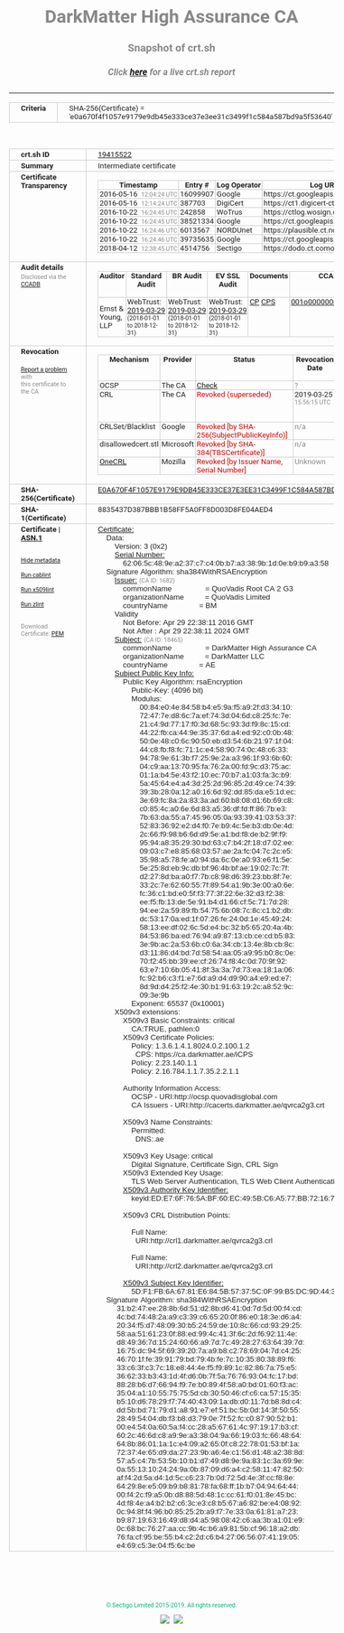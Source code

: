 # DarkMatter High Assurance CA
### Snapshot of crt.sh
##### Click [here](https://crt.sh/?q=E0A670F4F1057E9179E9DB45E333CE37E3EE31C3499F1C584A587BD9A5F53640) for a live crt.sh report

---
<!DOCTYPE HTML PUBLIC "-//W3C//DTD HTML 4.0 Transitional//EN">
<HTML>
<HEAD>
  <META http-equiv="Content-Type" content="text/html; charset=UTF-8">
  <TITLE>crt.sh | e0a670f4f1057e9179e9db45e333ce37e3ee31c3499f1c584a587bd9a5f53640</TITLE>
  <META name="description" content="Free CT Log Certificate Search Tool from Sectigo (formerly Comodo CA)">
  <META name="keywords" content="crt.sh, CT, Certificate Transparency, Certificate Search, SSL Certificate, Sectigo, Comodo CA">
  <LINK href="//fonts.googleapis.com/css?family=Roboto+Mono|Roboto:400,400i,700,700i" rel="stylesheet">
  <STYLE type="text/css">
    a {
      white-space: nowrap;
    }
    body {
      color: #888888;
      font: 12pt Roboto, sans-serif;
      padding-top: 10px;
      text-align: center
    }
    form {
      margin: 0px
    }
    span {
      border-radius: 10px
    }
    span.heading {
      color: #888888;
      font: 12pt Roboto, sans-serif
    }
    span.title {
      background-color: #00B373;
      color: #FFFFFF;
      font: bold 18pt Roboto, sans-serif;
      padding: 0px 5px
    }
    span.text {
      color: #888888;
      font: 10pt Roboto, sans-serif
    }
    span.whiteongrey {
      background-color: #D9D9D6;
      color: #FFFFFF;
      font: bold 18pt Roboto, sans-serif;
      padding: 0px 5px
    }
    table {
      border-collapse: collapse;
      color: #222222;
      font: 10pt Roboto, sans-serif;
      margin-left: auto;
      margin-right: auto
    }
    table.options {
      border: none;
      margin-left: 10px
    }
    td, th {
      border: 1px solid #CCCCCC;
      padding: 0px 2px;
      text-align: left;
      vertical-align: top
    }
    td.outer, th.outer {
      border: 1px solid #CCCCCC;
      padding: 2px 20px;
      text-align: left
    }
    th.heading {
      color: #888888;
      font: bold italic 12pt Roboto, sans-serif;
      padding: 20px 0px 0px;
      text-align: center
    }
    th.options, td.options {
      border: none;
      vertical-align: middle
    }
    td.text {
      font: 10pt "Roboto Mono", sans-serif;
      padding: 2px 20px
    }
    td.heading {
      border: none;
      color: #888888;
      font: 12pt Roboto, sans-serif;
      padding-top: 20px;
      text-align: center
    }
    table.lint td, th {
      text-align: center
    }
    .button {
      background-color: #00B373;
      border-radius: 10px;
      color: #FFFFFF;
      font: bold 13pt Roboto, sans-serif
    }
    .copyright {
      font: 8pt Roboto, sans-serif;
      color: #00B373
    }
    .input {
      border: 1px solid #888888;
      font-weight: bold;
      text-align: center
    }
    .small {
      font: 8pt Roboto, sans-serif;
      color: #888888
    }
    .error {
      background-color: #FFDFDF;
      color: #CC0000;
      font-weight: bold
    }
    .fatal {
      background-color: #0000AA;
      color: #FFFFFF;
      font-weight: bold
    }
    .notice {
      background-color: #FFFFDF;
      color: #606000
    }
    .warning {
      background-color: #FFEFDF;
      color: #DF6000
    }
  </STYLE>
</HEAD>
<BODY>

<TABLE>
  <TR>
    <TH class="outer">Criteria</TH>
    <TD class="outer">SHA-256(Certificate) = 'e0a670f4f1057e9179e9db45e333ce37e3ee31c3499f1c584a587bd9a5f53640'</TD>
  </TR>
</TABLE>
<BR>
<TABLE>
  <TR>
    <TH class="outer">crt.sh ID</TH>
    <TD class="outer"><A href="?id=19415522">19415522</A></TD>
  </TR>
  <TR>
    <TH class="outer">Summary</TH>
    <TD class="outer">Intermediate certificate</TD>
  </TR>
  <TR>
    <TH class="outer">Certificate<BR>Transparency</TH>
    <TD class="outer">
<TABLE class="options" style="margin-left:0px">
  <TR>
    <TH>Timestamp</TH>
    <TH>Entry #</TH>
    <TH>Log Operator</TH>
    <TH>Log URL</TH>
  </TR>
  <TR>
    <TD>2016-05-16&nbsp; <FONT class="small">12:04:24 UTC</FONT></TD>
    <TD>16099907</TD>
    <TD>Google</TD>
    <TD>https://ct.googleapis.com/rocketeer</TD>
  </TR>
  <TR>
    <TD>2016-05-16&nbsp; <FONT class="small">12:14:24 UTC</FONT></TD>
    <TD>387703</TD>
    <TD>DigiCert</TD>
    <TD>https://ct1.digicert-ct.com/log</TD>
  </TR>
  <TR>
    <TD>2016-10-22&nbsp; <FONT class="small">16:24:45 UTC</FONT></TD>
    <TD>242858</TD>
    <TD>WoTrus</TD>
    <TD>https://ctlog.wosign.com</TD>
  </TR>
  <TR>
    <TD>2016-10-22&nbsp; <FONT class="small">16:24:45 UTC</FONT></TD>
    <TD>38521334</TD>
    <TD>Google</TD>
    <TD>https://ct.googleapis.com/aviator</TD>
  </TR>
  <TR>
    <TD>2016-10-22&nbsp; <FONT class="small">16:24:46 UTC</FONT></TD>
    <TD>6013567</TD>
    <TD>NORDUnet</TD>
    <TD>https://plausible.ct.nordu.net</TD>
  </TR>
  <TR>
    <TD>2016-10-22&nbsp; <FONT class="small">16:24:46 UTC</FONT></TD>
    <TD>39735635</TD>
    <TD>Google</TD>
    <TD>https://ct.googleapis.com/pilot</TD>
  </TR>
  <TR>
    <TD>2018-04-12&nbsp; <FONT class="small">12:38:45 UTC</FONT></TD>
    <TD>4514756</TD>
    <TD>Sectigo</TD>
    <TD>https://dodo.ct.comodo.com</TD>
  </TR>
</TABLE>
    </TD>
  </TR>
  <TR>
    <TH class="outer">Audit details<BR>
      <DIV class="small" style="padding-top:3px">Disclosed via the
        <A href="//ccadb-public.secure.force.com/mozilla/PublicAllIntermediateCerts" target="_blank">CCADB</A></DIV>
    </TH>
    <TD class="outer">
<TABLE class="options" style="margin-left:0px">
  <TR>
    <TH>Auditor</TH>
    <TH>Standard Audit</TH>
    <TH>BR Audit</TH>
    <TH>EV SSL Audit</TH>
    <TH>Documents</TH>
    <TH>CCADB</TH>
    <TH>Root Owner / Certificate</TH>
  </TR>
  <TR>
    <TD style="vertical-align:middle">Ernst & Young, LLP</TD>
    <TD>WebTrust:
      <A href="https://www.cpacanada.ca/generichandlers/CPACHandler.ashx?attachmentid=227627" target="_blank">2019-03-29</A>
      <BR><FONT style="font-size:8pt">(2018-01-01 to 2018-12-31)</FONT></TD>
    <TD>WebTrust:
      <A href="https://www.cpacanada.ca/generichandlers/CPACHandler.ashx?attachmentid=227628" target="_blank">2019-03-29</A>
      <BR><FONT style="font-size:8pt">(2018-01-01 to 2018-12-31)</FONT></TD>
    <TD>WebTrust:
      <A href="https://www.cpacanada.ca/generichandlers/CPACHandler.ashx?attachmentid=227629" target="_blank">2019-03-29</A>
      <BR><FONT style="font-size:8pt">(2018-01-01 to 2018-12-31)</FONT></TD>
    <TD>
      <A href="https://www.quovadisglobal.com/~/media/Files/Repository/QV_RCA1_RCA3_CPCPS_V4_25.ashx" target="blank">CP</A>
      <A href="https://www.quovadisglobal.com/~/media/Files/Repository/QV_RCA2_CPCPS_v2.5.ashx" target="blank">CPS</A>
    </TD>
    <TD><A href="//ccadb.force.com/001o000000rGG4PAAW" target="_blank">001o000000rGG4PAAW</A></TD>
    <TD><A href="/?id=6006153">QuoVadis</A></TD>
  </TR>
</TABLE>
    </TD>
  </TR>
  <TR>
    <TH class="outer">Revocation<BR><BR>
      <DIV class="small" style="padding-top:3px"><A href="?id=19415522&opt=problemreporting">Report a problem</A> with<BR>this certificate to the CA</DIV></TH>
    <TD class="outer">
      <TABLE class="options" style="margin-left:0px">
        <TR>
          <TH>Mechanism</TH>
          <TH>Provider</TH>
          <TH>Status</TH>
          <TH>Revocation Date</TH>
          <TH>Last Observed in CRL</TH>
          <TH>Last Checked <SPAN style="color:#CC0000;vertical-align:middle;font-size:70%;font-weight:normal">(Error)</SPAN></TH>
        </TR>
        <TR>
          <TD>OCSP</TD>
          <TD>The CA</TD>
          <TD><A href="?id=19415522&opt=ocsp">Check</A></TD>
          <TD><SPAN style="color:#888888">?</SPAN></TD>
          <TD><SPAN style="color:#888888">n/a</SPAN></TD>
          <TD><SPAN style="color:#888888">?</SPAN></TD>
        </TR>
        <TR>
          <TD>CRL</TD>
          <TD>The CA</TD>
          <TD><SPAN style="color:#CC0000">Revoked (superseded)</SPAN></TD><TD>2019-03-25&nbsp; <FONT class="small">15:56:15 UTC</FONT></TD><TD>2019-07-17&nbsp; <FONT class="small">18:48:19 UTC</FONT></TD><TD>2019-12-04&nbsp; <FONT class="small">19:11:38 UTC</FONT></TD>
        </TR>
        <TR>
          <TD>CRLSet/Blacklist</TD>
          <TD>Google</TD>
          <TD><SPAN style="color:#CC0000">Revoked [by SHA-256(SubjectPublicKeyInfo)]</SPAN></TD>
          <TD><SPAN style="color:#888888">n/a</SPAN></TD>
          <TD><SPAN style="color:#888888">n/a</SPAN></TD>
          <TD><SPAN style="color:#888888">n/a</SPAN></TD>
        </TR>
        <TR>
          <TD>disallowedcert.stl</TD>
          <TD>Microsoft</TD>
          <TD><SPAN style="color:#CC0000">Revoked [by SHA-384(TBSCertificate)]</SPAN></TD>
          <TD><SPAN style="color:#888888">n/a</SPAN></TD>
          <TD><SPAN style="color:#888888">n/a</SPAN></TD>
          <TD><SPAN style="color:#888888">n/a</SPAN></TD>
        </TR>
        <TR>
          <TD><A href="/mozilla-onecrl" target="_blank">OneCRL</A></TD>
          <TD>Mozilla</TD>
          <TD><SPAN style="color:#CC0000">Revoked [by Issuer Name, Serial Number]</SPAN></TD><TD><SPAN style="color:#888888">Unknown</SPAN></TD>
          <TD><SPAN style="color:#888888">n/a</SPAN></TD>
          <TD><SPAN style="color:#888888">n/a</SPAN></TD>
        </TR>
      </TABLE>
    </TD>
  </TR>
  <TR>
    <TH class="outer">SHA-256(Certificate)</TH>
    <TD class="outer"><A href="//censys.io/certificates/e0a670f4f1057e9179e9db45e333ce37e3ee31c3499f1c584a587bd9a5f53640">E0A670F4F1057E9179E9DB45E333CE37E3EE31C3499F1C584A587BD9A5F53640</A></TD>
  </TR>
  <TR>
    <TH class="outer">SHA-1(Certificate)</TH>
    <TD class="outer">8835437D387BBB1B58FF5A0FF8D003D8FE04AED4</TD>
  </TR>
  <TR>
    <TH class="outer">Certificate | <A href="?asn1=19415522">ASN.1</A>
      <SPAN class="small"><BR>
      <BR><BR><A href="?id=19415522&opt=nometadata">Hide metadata</A>
      <BR><BR><A href="?id=19415522&opt=cablint">Run cablint</A>
      <BR><BR><A href="?id=19415522&opt=x509lint">Run x509lint</A>
      <BR><BR><A href="?id=19415522&opt=zlint">Run zlint</A>
      <BR><BR><BR>Download Certificate: <A href="?d=19415522">PEM</A>
      </SPAN>
    </TH>
    <TD class="text"><A href="?d=19415522">Certificate:</A><BR>&nbsp;&nbsp;&nbsp;&nbsp;Data:<BR>&nbsp;&nbsp;&nbsp;&nbsp;&nbsp;&nbsp;&nbsp;&nbsp;Version:&nbsp;3&nbsp;(0x2)<BR>&nbsp;&nbsp;&nbsp;&nbsp;&nbsp;&nbsp;&nbsp;&nbsp;<A href="?serial=62065c489ea237c7c40bb7a3389b1d0eb9b9a358">Serial&nbsp;Number:</A><BR>&nbsp;&nbsp;&nbsp;&nbsp;&nbsp;&nbsp;&nbsp;&nbsp;&nbsp;&nbsp;&nbsp;&nbsp;62:06:5c:48:9e:a2:37:c7:c4:0b:b7:a3:38:9b:1d:0e:b9:b9:a3:58<BR>&nbsp;&nbsp;&nbsp;&nbsp;Signature&nbsp;Algorithm:&nbsp;sha384WithRSAEncryption<BR>&nbsp;&nbsp;&nbsp;&nbsp;&nbsp;&nbsp;&nbsp;&nbsp;<A href="?caid=1682">Issuer:</A> <SPAN class="small">(CA ID: 1682)</SPAN><BR>&nbsp;&nbsp;&nbsp;&nbsp;&nbsp;&nbsp;&nbsp;&nbsp;&nbsp;&nbsp;&nbsp;&nbsp;commonName&nbsp;&nbsp;&nbsp;&nbsp;&nbsp;&nbsp;&nbsp;&nbsp;&nbsp;&nbsp;&nbsp;&nbsp;&nbsp;&nbsp;&nbsp;&nbsp;=&nbsp;QuoVadis&nbsp;Root&nbsp;CA&nbsp;2&nbsp;G3<BR>&nbsp;&nbsp;&nbsp;&nbsp;&nbsp;&nbsp;&nbsp;&nbsp;&nbsp;&nbsp;&nbsp;&nbsp;organizationName&nbsp;&nbsp;&nbsp;&nbsp;&nbsp;&nbsp;&nbsp;&nbsp;&nbsp;&nbsp;=&nbsp;QuoVadis&nbsp;Limited<BR>&nbsp;&nbsp;&nbsp;&nbsp;&nbsp;&nbsp;&nbsp;&nbsp;&nbsp;&nbsp;&nbsp;&nbsp;countryName&nbsp;&nbsp;&nbsp;&nbsp;&nbsp;&nbsp;&nbsp;&nbsp;&nbsp;&nbsp;&nbsp;&nbsp;&nbsp;&nbsp;&nbsp;=&nbsp;BM<BR>&nbsp;&nbsp;&nbsp;&nbsp;&nbsp;&nbsp;&nbsp;&nbsp;Validity<BR>&nbsp;&nbsp;&nbsp;&nbsp;&nbsp;&nbsp;&nbsp;&nbsp;&nbsp;&nbsp;&nbsp;&nbsp;Not&nbsp;Before:&nbsp;Apr&nbsp;29&nbsp;22:38:11&nbsp;2016&nbsp;GMT<BR>&nbsp;&nbsp;&nbsp;&nbsp;&nbsp;&nbsp;&nbsp;&nbsp;&nbsp;&nbsp;&nbsp;&nbsp;Not&nbsp;After&nbsp;:&nbsp;Apr&nbsp;29&nbsp;22:38:11&nbsp;2024&nbsp;GMT<BR>&nbsp;&nbsp;&nbsp;&nbsp;&nbsp;&nbsp;&nbsp;&nbsp;<A href="?caid=18465">Subject:</A> <SPAN class="small">(CA ID: 18465)</SPAN><BR>&nbsp;&nbsp;&nbsp;&nbsp;&nbsp;&nbsp;&nbsp;&nbsp;&nbsp;&nbsp;&nbsp;&nbsp;commonName&nbsp;&nbsp;&nbsp;&nbsp;&nbsp;&nbsp;&nbsp;&nbsp;&nbsp;&nbsp;&nbsp;&nbsp;&nbsp;&nbsp;&nbsp;&nbsp;=&nbsp;DarkMatter&nbsp;High&nbsp;Assurance&nbsp;CA<BR>&nbsp;&nbsp;&nbsp;&nbsp;&nbsp;&nbsp;&nbsp;&nbsp;&nbsp;&nbsp;&nbsp;&nbsp;organizationName&nbsp;&nbsp;&nbsp;&nbsp;&nbsp;&nbsp;&nbsp;&nbsp;&nbsp;&nbsp;=&nbsp;DarkMatter&nbsp;LLC<BR>&nbsp;&nbsp;&nbsp;&nbsp;&nbsp;&nbsp;&nbsp;&nbsp;&nbsp;&nbsp;&nbsp;&nbsp;countryName&nbsp;&nbsp;&nbsp;&nbsp;&nbsp;&nbsp;&nbsp;&nbsp;&nbsp;&nbsp;&nbsp;&nbsp;&nbsp;&nbsp;&nbsp;=&nbsp;AE<BR>&nbsp;&nbsp;&nbsp;&nbsp;&nbsp;&nbsp;&nbsp;&nbsp;<A href="?spkisha256=781a4cf2e92452f3ee01d0c381a4214f3904165c390adbd61fcd11244e09b2dc">Subject&nbsp;Public&nbsp;Key&nbsp;Info:</A><BR>&nbsp;&nbsp;&nbsp;&nbsp;&nbsp;&nbsp;&nbsp;&nbsp;&nbsp;&nbsp;&nbsp;&nbsp;Public&nbsp;Key&nbsp;Algorithm:&nbsp;rsaEncryption<BR>&nbsp;&nbsp;&nbsp;&nbsp;&nbsp;&nbsp;&nbsp;&nbsp;&nbsp;&nbsp;&nbsp;&nbsp;&nbsp;&nbsp;&nbsp;&nbsp;Public-Key:&nbsp;(4096&nbsp;bit)<BR>&nbsp;&nbsp;&nbsp;&nbsp;&nbsp;&nbsp;&nbsp;&nbsp;&nbsp;&nbsp;&nbsp;&nbsp;&nbsp;&nbsp;&nbsp;&nbsp;Modulus:<BR>&nbsp;&nbsp;&nbsp;&nbsp;&nbsp;&nbsp;&nbsp;&nbsp;&nbsp;&nbsp;&nbsp;&nbsp;&nbsp;&nbsp;&nbsp;&nbsp;&nbsp;&nbsp;&nbsp;&nbsp;00:84:e0:4e:84:58:b4:e5:9a:f5:a9:2f:d3:34:10:<BR>&nbsp;&nbsp;&nbsp;&nbsp;&nbsp;&nbsp;&nbsp;&nbsp;&nbsp;&nbsp;&nbsp;&nbsp;&nbsp;&nbsp;&nbsp;&nbsp;&nbsp;&nbsp;&nbsp;&nbsp;72:47:7e:d8:6c:7a:ef:74:3d:04:6d:c8:25:fc:7e:<BR>&nbsp;&nbsp;&nbsp;&nbsp;&nbsp;&nbsp;&nbsp;&nbsp;&nbsp;&nbsp;&nbsp;&nbsp;&nbsp;&nbsp;&nbsp;&nbsp;&nbsp;&nbsp;&nbsp;&nbsp;21:c4:9d:77:17:f0:3d:68:5c:93:3d:f9:8c:15:cd:<BR>&nbsp;&nbsp;&nbsp;&nbsp;&nbsp;&nbsp;&nbsp;&nbsp;&nbsp;&nbsp;&nbsp;&nbsp;&nbsp;&nbsp;&nbsp;&nbsp;&nbsp;&nbsp;&nbsp;&nbsp;44:22:fb:ca:44:9e:35:37:6d:a4:ed:92:c0:0b:48:<BR>&nbsp;&nbsp;&nbsp;&nbsp;&nbsp;&nbsp;&nbsp;&nbsp;&nbsp;&nbsp;&nbsp;&nbsp;&nbsp;&nbsp;&nbsp;&nbsp;&nbsp;&nbsp;&nbsp;&nbsp;50:0e:48:c0:6c:90:50:eb:d3:54:6b:21:97:1f:04:<BR>&nbsp;&nbsp;&nbsp;&nbsp;&nbsp;&nbsp;&nbsp;&nbsp;&nbsp;&nbsp;&nbsp;&nbsp;&nbsp;&nbsp;&nbsp;&nbsp;&nbsp;&nbsp;&nbsp;&nbsp;44:c8:fb:f8:fc:71:1c:e4:58:90:74:0c:48:c6:33:<BR>&nbsp;&nbsp;&nbsp;&nbsp;&nbsp;&nbsp;&nbsp;&nbsp;&nbsp;&nbsp;&nbsp;&nbsp;&nbsp;&nbsp;&nbsp;&nbsp;&nbsp;&nbsp;&nbsp;&nbsp;94:78:9e:61:3b:f7:25:9e:2a:a3:96:1f:93:6b:60:<BR>&nbsp;&nbsp;&nbsp;&nbsp;&nbsp;&nbsp;&nbsp;&nbsp;&nbsp;&nbsp;&nbsp;&nbsp;&nbsp;&nbsp;&nbsp;&nbsp;&nbsp;&nbsp;&nbsp;&nbsp;04:c9:aa:13:70:95:fa:76:2a:00:fd:9c:d3:75:ac:<BR>&nbsp;&nbsp;&nbsp;&nbsp;&nbsp;&nbsp;&nbsp;&nbsp;&nbsp;&nbsp;&nbsp;&nbsp;&nbsp;&nbsp;&nbsp;&nbsp;&nbsp;&nbsp;&nbsp;&nbsp;01:1a:b4:5e:43:f2:10:ec:70:b7:a1:03:fa:3c:b9:<BR>&nbsp;&nbsp;&nbsp;&nbsp;&nbsp;&nbsp;&nbsp;&nbsp;&nbsp;&nbsp;&nbsp;&nbsp;&nbsp;&nbsp;&nbsp;&nbsp;&nbsp;&nbsp;&nbsp;&nbsp;5a:45:64:e4:a4:3d:25:2d:96:85:2d:49:ce:74:39:<BR>&nbsp;&nbsp;&nbsp;&nbsp;&nbsp;&nbsp;&nbsp;&nbsp;&nbsp;&nbsp;&nbsp;&nbsp;&nbsp;&nbsp;&nbsp;&nbsp;&nbsp;&nbsp;&nbsp;&nbsp;39:3b:28:0a:12:a0:16:6d:92:dd:85:da:e5:1d:ec:<BR>&nbsp;&nbsp;&nbsp;&nbsp;&nbsp;&nbsp;&nbsp;&nbsp;&nbsp;&nbsp;&nbsp;&nbsp;&nbsp;&nbsp;&nbsp;&nbsp;&nbsp;&nbsp;&nbsp;&nbsp;3e:69:fc:8a:2a:83:3a:ad:60:b8:08:d1:6b:69:c8:<BR>&nbsp;&nbsp;&nbsp;&nbsp;&nbsp;&nbsp;&nbsp;&nbsp;&nbsp;&nbsp;&nbsp;&nbsp;&nbsp;&nbsp;&nbsp;&nbsp;&nbsp;&nbsp;&nbsp;&nbsp;c0:85:4c:a0:6e:6d:83:a5:36:df:fd:ff:86:7b:e3:<BR>&nbsp;&nbsp;&nbsp;&nbsp;&nbsp;&nbsp;&nbsp;&nbsp;&nbsp;&nbsp;&nbsp;&nbsp;&nbsp;&nbsp;&nbsp;&nbsp;&nbsp;&nbsp;&nbsp;&nbsp;7b:63:da:55:a7:45:96:05:0a:93:39:41:03:53:37:<BR>&nbsp;&nbsp;&nbsp;&nbsp;&nbsp;&nbsp;&nbsp;&nbsp;&nbsp;&nbsp;&nbsp;&nbsp;&nbsp;&nbsp;&nbsp;&nbsp;&nbsp;&nbsp;&nbsp;&nbsp;52:83:36:92:e2:d4:f0:7e:b9:4c:5e:b3:db:0e:4d:<BR>&nbsp;&nbsp;&nbsp;&nbsp;&nbsp;&nbsp;&nbsp;&nbsp;&nbsp;&nbsp;&nbsp;&nbsp;&nbsp;&nbsp;&nbsp;&nbsp;&nbsp;&nbsp;&nbsp;&nbsp;2c:66:f9:98:b6:6d:d9:5e:a1:bd:f8:de:b2:9f:f9:<BR>&nbsp;&nbsp;&nbsp;&nbsp;&nbsp;&nbsp;&nbsp;&nbsp;&nbsp;&nbsp;&nbsp;&nbsp;&nbsp;&nbsp;&nbsp;&nbsp;&nbsp;&nbsp;&nbsp;&nbsp;95:94:a8:35:29:30:bd:63:c7:b4:2f:18:d7:02:ee:<BR>&nbsp;&nbsp;&nbsp;&nbsp;&nbsp;&nbsp;&nbsp;&nbsp;&nbsp;&nbsp;&nbsp;&nbsp;&nbsp;&nbsp;&nbsp;&nbsp;&nbsp;&nbsp;&nbsp;&nbsp;09:03:c7:e8:85:68:03:57:ae:2a:fc:04:7c:2c:e5:<BR>&nbsp;&nbsp;&nbsp;&nbsp;&nbsp;&nbsp;&nbsp;&nbsp;&nbsp;&nbsp;&nbsp;&nbsp;&nbsp;&nbsp;&nbsp;&nbsp;&nbsp;&nbsp;&nbsp;&nbsp;35:98:a5:78:fe:a0:94:da:6c:0e:a0:93:e6:f1:5e:<BR>&nbsp;&nbsp;&nbsp;&nbsp;&nbsp;&nbsp;&nbsp;&nbsp;&nbsp;&nbsp;&nbsp;&nbsp;&nbsp;&nbsp;&nbsp;&nbsp;&nbsp;&nbsp;&nbsp;&nbsp;5e:25:8d:eb:9c:db:bf:96:4b:bf:ae:19:02:7c:7f:<BR>&nbsp;&nbsp;&nbsp;&nbsp;&nbsp;&nbsp;&nbsp;&nbsp;&nbsp;&nbsp;&nbsp;&nbsp;&nbsp;&nbsp;&nbsp;&nbsp;&nbsp;&nbsp;&nbsp;&nbsp;d2:27:8d:ba:a0:f7:7b:c8:98:d6:39:23:bb:8f:7e:<BR>&nbsp;&nbsp;&nbsp;&nbsp;&nbsp;&nbsp;&nbsp;&nbsp;&nbsp;&nbsp;&nbsp;&nbsp;&nbsp;&nbsp;&nbsp;&nbsp;&nbsp;&nbsp;&nbsp;&nbsp;33:2c:7e:62:60:55:7f:89:54:a1:9b:3e:00:a0:6e:<BR>&nbsp;&nbsp;&nbsp;&nbsp;&nbsp;&nbsp;&nbsp;&nbsp;&nbsp;&nbsp;&nbsp;&nbsp;&nbsp;&nbsp;&nbsp;&nbsp;&nbsp;&nbsp;&nbsp;&nbsp;fc:36:c1:bd:e0:5f:f3:77:3f:22:6e:32:d3:f2:38:<BR>&nbsp;&nbsp;&nbsp;&nbsp;&nbsp;&nbsp;&nbsp;&nbsp;&nbsp;&nbsp;&nbsp;&nbsp;&nbsp;&nbsp;&nbsp;&nbsp;&nbsp;&nbsp;&nbsp;&nbsp;ee:f5:fb:13:de:5e:91:b4:d1:66:cf:5c:71:7d:28:<BR>&nbsp;&nbsp;&nbsp;&nbsp;&nbsp;&nbsp;&nbsp;&nbsp;&nbsp;&nbsp;&nbsp;&nbsp;&nbsp;&nbsp;&nbsp;&nbsp;&nbsp;&nbsp;&nbsp;&nbsp;94:ee:2a:59:89:fb:54:75:6b:08:7c:8c:c1:b2:db:<BR>&nbsp;&nbsp;&nbsp;&nbsp;&nbsp;&nbsp;&nbsp;&nbsp;&nbsp;&nbsp;&nbsp;&nbsp;&nbsp;&nbsp;&nbsp;&nbsp;&nbsp;&nbsp;&nbsp;&nbsp;dc:53:17:0a:ed:1f:07:26:fe:24:0d:1e:45:49:24:<BR>&nbsp;&nbsp;&nbsp;&nbsp;&nbsp;&nbsp;&nbsp;&nbsp;&nbsp;&nbsp;&nbsp;&nbsp;&nbsp;&nbsp;&nbsp;&nbsp;&nbsp;&nbsp;&nbsp;&nbsp;58:13:ee:df:02:6c:5d:e4:bc:32:b5:65:20:4a:4b:<BR>&nbsp;&nbsp;&nbsp;&nbsp;&nbsp;&nbsp;&nbsp;&nbsp;&nbsp;&nbsp;&nbsp;&nbsp;&nbsp;&nbsp;&nbsp;&nbsp;&nbsp;&nbsp;&nbsp;&nbsp;84:53:86:ba:ed:76:94:a9:87:13:cb:ce:cd:b5:83:<BR>&nbsp;&nbsp;&nbsp;&nbsp;&nbsp;&nbsp;&nbsp;&nbsp;&nbsp;&nbsp;&nbsp;&nbsp;&nbsp;&nbsp;&nbsp;&nbsp;&nbsp;&nbsp;&nbsp;&nbsp;3e:9b:ac:2a:53:6b:c0:6a:34:cb:13:4e:8b:cb:8c:<BR>&nbsp;&nbsp;&nbsp;&nbsp;&nbsp;&nbsp;&nbsp;&nbsp;&nbsp;&nbsp;&nbsp;&nbsp;&nbsp;&nbsp;&nbsp;&nbsp;&nbsp;&nbsp;&nbsp;&nbsp;d3:11:86:d4:bd:7d:58:54:aa:05:a9:95:b0:8c:0e:<BR>&nbsp;&nbsp;&nbsp;&nbsp;&nbsp;&nbsp;&nbsp;&nbsp;&nbsp;&nbsp;&nbsp;&nbsp;&nbsp;&nbsp;&nbsp;&nbsp;&nbsp;&nbsp;&nbsp;&nbsp;70:f2:45:bb:39:ee:cf:26:74:f8:4c:0d:70:9f:92:<BR>&nbsp;&nbsp;&nbsp;&nbsp;&nbsp;&nbsp;&nbsp;&nbsp;&nbsp;&nbsp;&nbsp;&nbsp;&nbsp;&nbsp;&nbsp;&nbsp;&nbsp;&nbsp;&nbsp;&nbsp;63:e7:10:6b:05:41:8f:3a:3a:7d:73:ea:18:1a:06:<BR>&nbsp;&nbsp;&nbsp;&nbsp;&nbsp;&nbsp;&nbsp;&nbsp;&nbsp;&nbsp;&nbsp;&nbsp;&nbsp;&nbsp;&nbsp;&nbsp;&nbsp;&nbsp;&nbsp;&nbsp;fc:92:b6:c3:f1:e7:6d:a9:d4:d9:90:a4:e9:ed:e7:<BR>&nbsp;&nbsp;&nbsp;&nbsp;&nbsp;&nbsp;&nbsp;&nbsp;&nbsp;&nbsp;&nbsp;&nbsp;&nbsp;&nbsp;&nbsp;&nbsp;&nbsp;&nbsp;&nbsp;&nbsp;8d:9d:d4:25:f2:4e:30:b1:91:63:19:2c:a8:52:9c:<BR>&nbsp;&nbsp;&nbsp;&nbsp;&nbsp;&nbsp;&nbsp;&nbsp;&nbsp;&nbsp;&nbsp;&nbsp;&nbsp;&nbsp;&nbsp;&nbsp;&nbsp;&nbsp;&nbsp;&nbsp;09:3e:9b<BR>&nbsp;&nbsp;&nbsp;&nbsp;&nbsp;&nbsp;&nbsp;&nbsp;&nbsp;&nbsp;&nbsp;&nbsp;&nbsp;&nbsp;&nbsp;&nbsp;Exponent:&nbsp;65537&nbsp;(0x10001)<BR>&nbsp;&nbsp;&nbsp;&nbsp;&nbsp;&nbsp;&nbsp;&nbsp;X509v3&nbsp;extensions:<BR>&nbsp;&nbsp;&nbsp;&nbsp;&nbsp;&nbsp;&nbsp;&nbsp;&nbsp;&nbsp;&nbsp;&nbsp;X509v3&nbsp;Basic&nbsp;Constraints:&nbsp;critical<BR>&nbsp;&nbsp;&nbsp;&nbsp;&nbsp;&nbsp;&nbsp;&nbsp;&nbsp;&nbsp;&nbsp;&nbsp;&nbsp;&nbsp;&nbsp;&nbsp;CA:TRUE,&nbsp;pathlen:0<BR>&nbsp;&nbsp;&nbsp;&nbsp;&nbsp;&nbsp;&nbsp;&nbsp;&nbsp;&nbsp;&nbsp;&nbsp;X509v3&nbsp;Certificate&nbsp;Policies:&nbsp;<BR>&nbsp;&nbsp;&nbsp;&nbsp;&nbsp;&nbsp;&nbsp;&nbsp;&nbsp;&nbsp;&nbsp;&nbsp;&nbsp;&nbsp;&nbsp;&nbsp;Policy:&nbsp;1.3.6.1.4.1.8024.0.2.100.1.2<BR>&nbsp;&nbsp;&nbsp;&nbsp;&nbsp;&nbsp;&nbsp;&nbsp;&nbsp;&nbsp;&nbsp;&nbsp;&nbsp;&nbsp;&nbsp;&nbsp;&nbsp;&nbsp;CPS:&nbsp;https://ca.darkmatter.ae/iCPS<BR>&nbsp;&nbsp;&nbsp;&nbsp;&nbsp;&nbsp;&nbsp;&nbsp;&nbsp;&nbsp;&nbsp;&nbsp;&nbsp;&nbsp;&nbsp;&nbsp;Policy:&nbsp;2.23.140.1.1<BR>&nbsp;&nbsp;&nbsp;&nbsp;&nbsp;&nbsp;&nbsp;&nbsp;&nbsp;&nbsp;&nbsp;&nbsp;&nbsp;&nbsp;&nbsp;&nbsp;Policy:&nbsp;2.16.784.1.1.7.35.2.2.1.1<BR><BR>&nbsp;&nbsp;&nbsp;&nbsp;&nbsp;&nbsp;&nbsp;&nbsp;&nbsp;&nbsp;&nbsp;&nbsp;Authority&nbsp;Information&nbsp;Access:&nbsp;<BR>&nbsp;&nbsp;&nbsp;&nbsp;&nbsp;&nbsp;&nbsp;&nbsp;&nbsp;&nbsp;&nbsp;&nbsp;&nbsp;&nbsp;&nbsp;&nbsp;OCSP&nbsp;-&nbsp;URI:http://ocsp.quovadisglobal.com<BR>&nbsp;&nbsp;&nbsp;&nbsp;&nbsp;&nbsp;&nbsp;&nbsp;&nbsp;&nbsp;&nbsp;&nbsp;&nbsp;&nbsp;&nbsp;&nbsp;CA&nbsp;Issuers&nbsp;-&nbsp;URI:http://cacerts.darkmatter.ae/qvrca2g3.crt<BR><BR>&nbsp;&nbsp;&nbsp;&nbsp;&nbsp;&nbsp;&nbsp;&nbsp;&nbsp;&nbsp;&nbsp;&nbsp;X509v3&nbsp;Name&nbsp;Constraints:&nbsp;<BR>&nbsp;&nbsp;&nbsp;&nbsp;&nbsp;&nbsp;&nbsp;&nbsp;&nbsp;&nbsp;&nbsp;&nbsp;&nbsp;&nbsp;&nbsp;&nbsp;Permitted:<BR>&nbsp;&nbsp;&nbsp;&nbsp;&nbsp;&nbsp;&nbsp;&nbsp;&nbsp;&nbsp;&nbsp;&nbsp;&nbsp;&nbsp;&nbsp;&nbsp;&nbsp;&nbsp;DNS:.ae<BR><BR>&nbsp;&nbsp;&nbsp;&nbsp;&nbsp;&nbsp;&nbsp;&nbsp;&nbsp;&nbsp;&nbsp;&nbsp;X509v3&nbsp;Key&nbsp;Usage:&nbsp;critical<BR>&nbsp;&nbsp;&nbsp;&nbsp;&nbsp;&nbsp;&nbsp;&nbsp;&nbsp;&nbsp;&nbsp;&nbsp;&nbsp;&nbsp;&nbsp;&nbsp;Digital&nbsp;Signature,&nbsp;Certificate&nbsp;Sign,&nbsp;CRL&nbsp;Sign<BR>&nbsp;&nbsp;&nbsp;&nbsp;&nbsp;&nbsp;&nbsp;&nbsp;&nbsp;&nbsp;&nbsp;&nbsp;X509v3&nbsp;Extended&nbsp;Key&nbsp;Usage:&nbsp;<BR>&nbsp;&nbsp;&nbsp;&nbsp;&nbsp;&nbsp;&nbsp;&nbsp;&nbsp;&nbsp;&nbsp;&nbsp;&nbsp;&nbsp;&nbsp;&nbsp;TLS&nbsp;Web&nbsp;Server&nbsp;Authentication,&nbsp;TLS&nbsp;Web&nbsp;Client&nbsp;Authentication,&nbsp;OCSP&nbsp;Signing<BR>&nbsp;&nbsp;&nbsp;&nbsp;&nbsp;&nbsp;&nbsp;&nbsp;&nbsp;&nbsp;&nbsp;&nbsp;<A href="?ski=ede76f765abf60ec495bc6a577bb7216719bc43d">X509v3&nbsp;Authority&nbsp;Key&nbsp;Identifier:</A><BR>&nbsp;&nbsp;&nbsp;&nbsp;&nbsp;&nbsp;&nbsp;&nbsp;&nbsp;&nbsp;&nbsp;&nbsp;&nbsp;&nbsp;&nbsp;&nbsp;keyid:ED:E7:6F:76:5A:BF:60:EC:49:5B:C6:A5:77:BB:72:16:71:9B:C4:3D<BR><BR>&nbsp;&nbsp;&nbsp;&nbsp;&nbsp;&nbsp;&nbsp;&nbsp;&nbsp;&nbsp;&nbsp;&nbsp;X509v3&nbsp;CRL&nbsp;Distribution&nbsp;Points:&nbsp;<BR><BR>&nbsp;&nbsp;&nbsp;&nbsp;&nbsp;&nbsp;&nbsp;&nbsp;&nbsp;&nbsp;&nbsp;&nbsp;&nbsp;&nbsp;&nbsp;&nbsp;Full&nbsp;Name:<BR>&nbsp;&nbsp;&nbsp;&nbsp;&nbsp;&nbsp;&nbsp;&nbsp;&nbsp;&nbsp;&nbsp;&nbsp;&nbsp;&nbsp;&nbsp;&nbsp;&nbsp;&nbsp;URI:http://crl1.darkmatter.ae/qvrca2g3.crl<BR><BR>&nbsp;&nbsp;&nbsp;&nbsp;&nbsp;&nbsp;&nbsp;&nbsp;&nbsp;&nbsp;&nbsp;&nbsp;&nbsp;&nbsp;&nbsp;&nbsp;Full&nbsp;Name:<BR>&nbsp;&nbsp;&nbsp;&nbsp;&nbsp;&nbsp;&nbsp;&nbsp;&nbsp;&nbsp;&nbsp;&nbsp;&nbsp;&nbsp;&nbsp;&nbsp;&nbsp;&nbsp;URI:http://crl2.darkmatter.ae/qvrca2g3.crl<BR><BR>&nbsp;&nbsp;&nbsp;&nbsp;&nbsp;&nbsp;&nbsp;&nbsp;&nbsp;&nbsp;&nbsp;&nbsp;<A href="?ski=5df1fb6a6781e6845b57375c0f99b5dc9d443b55">X509v3&nbsp;Subject&nbsp;Key&nbsp;Identifier:</A><BR>&nbsp;&nbsp;&nbsp;&nbsp;&nbsp;&nbsp;&nbsp;&nbsp;&nbsp;&nbsp;&nbsp;&nbsp;&nbsp;&nbsp;&nbsp;&nbsp;5D:F1:FB:6A:67:81:E6:84:5B:57:37:5C:0F:99:B5:DC:9D:44:3B:55<BR>&nbsp;&nbsp;&nbsp;&nbsp;Signature&nbsp;Algorithm:&nbsp;sha384WithRSAEncryption<BR>&nbsp;&nbsp;&nbsp;&nbsp;&nbsp;&nbsp;&nbsp;&nbsp;&nbsp;31:b2:47:ee:28:8b:6d:51:d2:8b:d6:41:0d:7d:5d:00:f4:cd:<BR>&nbsp;&nbsp;&nbsp;&nbsp;&nbsp;&nbsp;&nbsp;&nbsp;&nbsp;4c:bd:74:48:2a:a9:c3:39:c6:65:20:0f:86:e0:18:3e:d6:a4:<BR>&nbsp;&nbsp;&nbsp;&nbsp;&nbsp;&nbsp;&nbsp;&nbsp;&nbsp;20:34:f5:d7:48:09:30:b5:24:59:de:10:8c:66:cd:93:29:25:<BR>&nbsp;&nbsp;&nbsp;&nbsp;&nbsp;&nbsp;&nbsp;&nbsp;&nbsp;58:aa:51:61:23:0f:88:ed:99:4c:41:3f:6c:2d:f6:92:11:4e:<BR>&nbsp;&nbsp;&nbsp;&nbsp;&nbsp;&nbsp;&nbsp;&nbsp;&nbsp;d8:49:36:7d:15:24:60:66:a9:7d:7c:49:28:27:63:64:39:7d:<BR>&nbsp;&nbsp;&nbsp;&nbsp;&nbsp;&nbsp;&nbsp;&nbsp;&nbsp;16:75:dc:94:5f:69:39:20:7a:a9:b8:c2:78:69:04:7d:c4:25:<BR>&nbsp;&nbsp;&nbsp;&nbsp;&nbsp;&nbsp;&nbsp;&nbsp;&nbsp;46:70:1f:fe:39:91:79:bd:79:4b:fe:7c:10:35:80:38:89:f6:<BR>&nbsp;&nbsp;&nbsp;&nbsp;&nbsp;&nbsp;&nbsp;&nbsp;&nbsp;33:c6:3f:c3:7c:18:e8:44:4e:f5:f9:89:1c:82:86:7a:75:e5:<BR>&nbsp;&nbsp;&nbsp;&nbsp;&nbsp;&nbsp;&nbsp;&nbsp;&nbsp;36:62:33:b3:43:1d:4f:d6:0b:7f:5a:76:76:93:04:fc:17:bd:<BR>&nbsp;&nbsp;&nbsp;&nbsp;&nbsp;&nbsp;&nbsp;&nbsp;&nbsp;88:28:b6:d7:66:94:f9:7e:b0:89:4f:58:a0:bd:01:60:f3:ac:<BR>&nbsp;&nbsp;&nbsp;&nbsp;&nbsp;&nbsp;&nbsp;&nbsp;&nbsp;35:04:a1:10:55:75:75:5d:cb:30:50:46:cf:c6:ca:57:15:35:<BR>&nbsp;&nbsp;&nbsp;&nbsp;&nbsp;&nbsp;&nbsp;&nbsp;&nbsp;b5:10:d6:78:29:f7:74:40:43:09:1a:db:d0:11:7d:b8:8d:c4:<BR>&nbsp;&nbsp;&nbsp;&nbsp;&nbsp;&nbsp;&nbsp;&nbsp;&nbsp;dd:5b:bd:71:79:d1:a8:91:e7:ef:51:bc:5b:0d:14:3f:50:55:<BR>&nbsp;&nbsp;&nbsp;&nbsp;&nbsp;&nbsp;&nbsp;&nbsp;&nbsp;28:49:54:04:db:f3:b8:d3:79:0e:7f:52:fc:c0:87:90:52:b1:<BR>&nbsp;&nbsp;&nbsp;&nbsp;&nbsp;&nbsp;&nbsp;&nbsp;&nbsp;00:e4:54:0a:60:5a:f4:cc:28:a5:67:61:4c:97:19:17:b3:cf:<BR>&nbsp;&nbsp;&nbsp;&nbsp;&nbsp;&nbsp;&nbsp;&nbsp;&nbsp;60:2c:46:6d:c8:a9:9e:a3:38:04:9a:66:19:03:fc:66:48:64:<BR>&nbsp;&nbsp;&nbsp;&nbsp;&nbsp;&nbsp;&nbsp;&nbsp;&nbsp;64:8b:86:01:1a:1c:e4:09:a2:65:0f:c8:22:78:01:53:bf:1a:<BR>&nbsp;&nbsp;&nbsp;&nbsp;&nbsp;&nbsp;&nbsp;&nbsp;&nbsp;72:37:4e:65:d9:da:27:23:9b:a6:4e:c1:56:d1:48:a2:38:8d:<BR>&nbsp;&nbsp;&nbsp;&nbsp;&nbsp;&nbsp;&nbsp;&nbsp;&nbsp;57:a5:c4:7b:53:5b:10:b1:d7:49:d8:9e:9a:83:1c:3a:69:9e:<BR>&nbsp;&nbsp;&nbsp;&nbsp;&nbsp;&nbsp;&nbsp;&nbsp;&nbsp;0a:55:13:10:24:24:9a:0b:87:09:d6:a4:c2:58:11:47:82:50:<BR>&nbsp;&nbsp;&nbsp;&nbsp;&nbsp;&nbsp;&nbsp;&nbsp;&nbsp;af:f4:2d:5a:d4:1d:5c:c6:23:7b:0d:72:5d:4e:3f:cc:f8:8e:<BR>&nbsp;&nbsp;&nbsp;&nbsp;&nbsp;&nbsp;&nbsp;&nbsp;&nbsp;64:29:8e:e5:09:b9:b8:81:78:fa:68:ff:1b:b7:04:94:64:44:<BR>&nbsp;&nbsp;&nbsp;&nbsp;&nbsp;&nbsp;&nbsp;&nbsp;&nbsp;00:f4:2c:f9:a5:0b:d8:88:5d:48:1c:cc:61:f0:01:8e:45:bc:<BR>&nbsp;&nbsp;&nbsp;&nbsp;&nbsp;&nbsp;&nbsp;&nbsp;&nbsp;4d:f8:4e:a4:b2:b2:c6:3c:e3:c8:b5:67:a6:82:be:e4:08:92:<BR>&nbsp;&nbsp;&nbsp;&nbsp;&nbsp;&nbsp;&nbsp;&nbsp;&nbsp;0c:94:8f:f4:96:b0:85:25:2b:a9:f7:7e:33:0a:61:81:a7:23:<BR>&nbsp;&nbsp;&nbsp;&nbsp;&nbsp;&nbsp;&nbsp;&nbsp;&nbsp;b9:87:19:63:16:49:d8:d4:a5:98:08:42:c6:aa:3b:a1:01:e9:<BR>&nbsp;&nbsp;&nbsp;&nbsp;&nbsp;&nbsp;&nbsp;&nbsp;&nbsp;0c:68:bc:76:27:aa:cc:9b:4c:b6:a9:81:5b:cf:96:18:a2:db:<BR>&nbsp;&nbsp;&nbsp;&nbsp;&nbsp;&nbsp;&nbsp;&nbsp;&nbsp;76:fa:cf:95:be:55:b4:c2:2d:c6:b4:27:06:56:07:41:19:05:<BR>&nbsp;&nbsp;&nbsp;&nbsp;&nbsp;&nbsp;&nbsp;&nbsp;&nbsp;e4:69:c5:3e:04:f5:6c:be<BR>    </TD>
  </TR>
</TABLE>

  <BR><BR><BR>

  <P class="copyright">&copy; Sectigo Limited 2015-2019. All rights reserved.</P>
  <DIV>
    <A href="https://sectigo.com/"><IMG src="/sectigo_s.png"></A>
    &nbsp;<A href="https://github.com/crtsh"><IMG src="/GitHub-Mark-32px.png"></A>
  </DIV>
</BODY>
</HTML>
